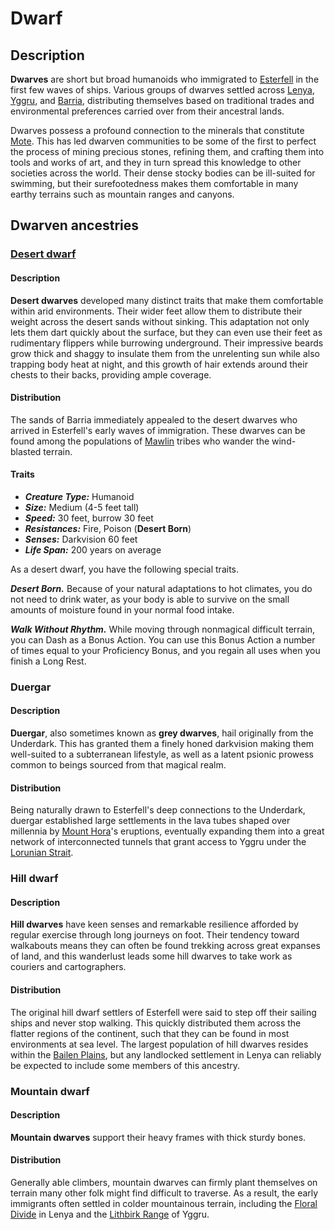 # Dwarf

## Description

**Dwarves** are short but broad humanoids who immigrated to [Esterfell](../../ch-1-welcome-to-mote/esterfell/esterfell.md) in the first few waves of ships. Various groups of dwarves settled across [Lenya](../../ch-1-welcome-to-mote/esterfell/lenya/lenya.md), [Yggru](../../ch-1-welcome-to-mote/esterfell/yggru/yggru.md), and [Barria](../../ch-1-welcome-to-mote/esterfell/barria.md), distributing themselves based on traditional trades and environmental preferences carried over from their ancestral lands.

Dwarves possess a profound connection to the minerals that constitute [Mote](../../ch-1-welcome-to-mote/cosmology/mote.md). This has led dwarven communities to be some of the first to perfect the process of mining precious stones, refining them, and crafting them into tools and works of art, and they in turn spread this knowledge to other societies across the world. Their dense stocky bodies can be ill-suited for swimming, but their surefootedness makes them comfortable in many earthy terrains such as mountain ranges and canyons.

## Dwarven ancestries

### [Desert dwarf](https://github.com/mpanighetti/dnd5e-species/tree/main/humanoids/desert-dwarf.md)

#### Description

**Desert dwarves** developed many distinct traits that make them comfortable within arid environments. Their wider feet allow them to distribute their weight across the desert sands without sinking. This adaptation not only lets them dart quickly about the surface, but they can even use their feet as rudimentary flippers while burrowing underground. Their impressive beards grow thick and shaggy to insulate them from the unrelenting sun while also trapping body heat at night, and this growth of hair extends around their chests to their backs, providing ample coverage.

#### Distribution

The sands of Barria immediately appealed to the desert dwarves who arrived in Esterfell's early waves of immigration. These dwarves can be found among the populations of [Mawlin](../../ch-2-people-of-mote/societies/mawlin.md) tribes who wander the wind-blasted terrain.

#### Traits

- _**Creature Type:**_ Humanoid
- _**Size:**_ Medium (4-5 feet tall)
- _**Speed:**_ 30 feet, burrow 30 feet
- _**Resistances:**_ Fire, Poison (**Desert Born**)
- _**Senses:**_ Darkvision 60 feet
- _**Life Span:**_ 200 years on average

As a desert dwarf, you have the following special traits.

_**Desert Born.**_ Because of your natural adaptations to hot climates, you do not need to drink water, as your body is able to survive on the small amounts of moisture found in your normal food intake.

_**Walk Without Rhythm.**_ While moving through nonmagical difficult terrain, you can Dash as a Bonus Action. You can use this Bonus Action a number of times equal to your Proficiency Bonus, and you regain all uses when you finish a Long Rest.

### Duergar

#### Description

**Duergar**, also sometimes known as **grey dwarves**, hail originally from the Underdark. This has granted them a finely honed darkvision making them well-suited to a subterranean lifestyle, as well as a latent psionic prowess common to beings sourced from that magical realm.

#### Distribution

Being naturally drawn to Esterfell's deep connections to the Underdark, duergar established large settlements in the lava tubes shaped over millennia by [Mount Hora](../../ch-1-welcome-to-mote/esterfell/lenya/mount-hora.md)'s eruptions, eventually expanding them into a great network of interconnected tunnels that grant access to Yggru under the [Lorunian Strait](../../ch-1-welcome-to-mote/esterfell/waters/lorunian-strait.md).

### Hill dwarf

#### Description

**Hill dwarves** have keen senses and remarkable resilience afforded by regular exercise through long journeys on foot. Their tendency toward walkabouts means they can often be found trekking across great expanses of land, and this wanderlust leads some hill dwarves to take work as couriers and cartographers.

#### Distribution

The original hill dwarf settlers of Esterfell were said to step off their sailing ships and never stop walking. This quickly distributed them across the flatter regions of the continent, such that they can be found in most environments at sea level. The largest population of hill dwarves resides within the [Bailen Plains](../../ch-1-welcome-to-mote/esterfell/lenya/bailen-plains.md), but any landlocked settlement in Lenya can reliably be expected to include some members of this ancestry.

### Mountain dwarf

#### Description

**Mountain dwarves** support their heavy frames with thick sturdy bones.

#### Distribution

Generally able climbers, mountain dwarves can firmly plant themselves on terrain many other folk might find difficult to traverse. As a result, the early immigrants often settled in colder mountainous terrain, including the [Floral Divide](../../ch-1-welcome-to-mote/esterfell/lenya/floral-divide.md) in Lenya and the [Lithbirk Range](../../ch-1-welcome-to-mote/esterfell/yggru/lithbirk-range.md) of Yggru.
